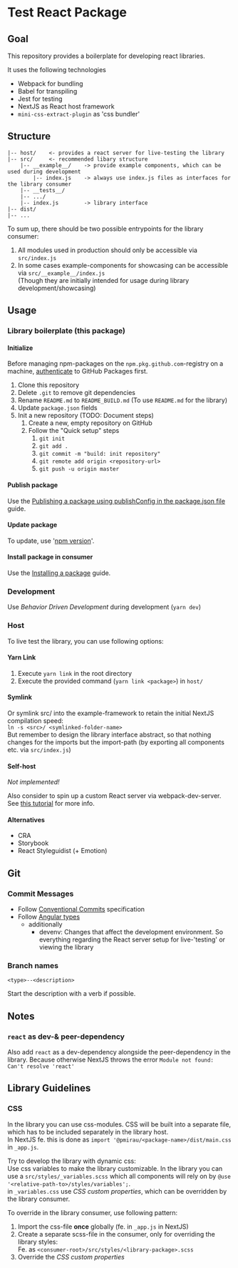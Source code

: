 # Test React Package

## Goal

This repository provides a boilerplate for developing react libraries.

It uses the following technologies
- Webpack for bundling
- Babel for transpiling
- Jest for testing
- NextJS as React host framework
- `mini-css-extract-plugin` as 'css bundler'

## Structure

```
|-- host/    <- provides a react server for live-testing the library
|-- src/     <- recommended libary structure
    |-- __example__/    -> provide example components, which can be used during development
        |-- index.js    -> always use index.js files as interfaces for the library consumer
    |-- __tests__/
    |-- .../
    |-- index.js        -> library interface
|-- dist/
|-- ...    
```

To sum up, there should be two possible entrypoints for the library consumer:
1. All modules used in production should only be accessible via `src/index.js`
2. In some cases example-components for showcasing can be accessible via `src/__example__/index.js`  
   (Though they are initially intended for usage during library development/showcasing)

## Usage

### Library boilerplate (this package)

#### Initialize

Before managing npm-packages on the `npm.pkg.github.com`-registry on a machine,
[authenticate](https://docs.github.com/en/packages/working-with-a-github-packages-registry/working-with-the-npm-registry#authenticating-to-github-packages)
to GitHub Packages first.

1. Clone this repository
2. Delete `.git` to remove git dependencies
3. Rename `README.md` to `README_BUILD.md` (To use `README.md` for the library)
4. Update `package.json` fields
5. Init a new repository (TODO: Document steps)
   1. Create a new, empty repository on GitHub
   2. Follow the "Quick setup" steps
      1. `git init`
      2. `git add .`
      3. `git commit -m "build: init repository"`
      4. `git remote add origin <repository-url>`
      5. `git push -u origin master`
      
#### Publish package

Use the [Publishing a package using publishConfig in the package.json file](https://docs.github.com/en/packages/working-with-a-github-packages-registry/working-with-the-npm-registry#publishing-a-package-using-publishconfig-in-the-packagejson-file)
guide.

#### Update package

To update, use '[npm version](https://docs.npmjs.com/cli/v8/commands/npm-version)'.

#### Install package in consumer

Use the [Installing a package](https://docs.github.com/en/packages/working-with-a-github-packages-registry/working-with-the-npm-registry#installing-a-package)
guide.

### Development

Use _Behavior Driven Development_ during development (`yarn dev`)

### Host

To live test the library, you can use following options:

#### Yarn Link

1. Execute `yarn link` in the root directory
2. Execute the provided command (`yarn link <package>`) in `host/`

#### Symlink

Or symlink src/ into the example-framework to retain the initial NextJS compilation speed:  
`ln -s <src>/ <symlinked-folder-name>`  
But remember to design the library interface abstract, so that nothing changes for the imports
but the import-path (by exporting all components etc. via `src/index.js`)

#### Self-host

_Not implemented!_

Also consider to spin up a custom React server via webpack-dev-server.
See [this tutorial](https://medium.com/@JedaiSaboteur/creating-a-react-app-from-scratch-f3c693b84658)
for more info.

#### Alternatives
- CRA
- Storybook
- React Styleguidist (+ Emotion)

## Git

### Commit Messages

- Follow [Conventional Commits](https://www.conventionalcommits.org/en/v1.0.0/) specification
- Follow [Angular types](https://github.com/angular/angular/blob/22b96b9/CONTRIBUTING.md#type)
  - additionally
    - devenv: Changes that affect the development environment. So everything regarding the React
    server setup for live-'testing' or viewing the library

### Branch names

`<type>--<description>`

Start the description with a verb if possible.

## Notes

### `react` as dev-& peer-dependency

Also add `react` as a dev-dependency alongside the peer-dependency in the library. 
Because otherwise NextJS throws the error `Module not found: Can't resolve 'react'`

## Library Guidelines

### CSS

In the library you can use css-modules. CSS will be built into a separate file, which has to be 
included separately in the library host.  
In NextJS fe. this is done as `import '@pmirau/<package-name>/dist/main.css` in `_app.js`.

Try to develop the library with dynamic css:  
Use css variables to make the library customizable. In the library you can use a 
`src/styles/_variables.scss` which all components will rely on by 
`@use '<relative-path-to>/styles/variables';`.  
in `_variables.css` use _CSS custom properties_, which can be overridden by the library consumer.

To override in the library consumer, use following pattern:  
1. Import the css-file **once** globally (fe. in `_app.js` in NextJS)
2. Create a separate scss-file in the consumer, only for overriding the library styles:  
  Fe. as `<consumer-root>/src/styles/<library-package>.scss`
3. Override the _CSS custom properties_
